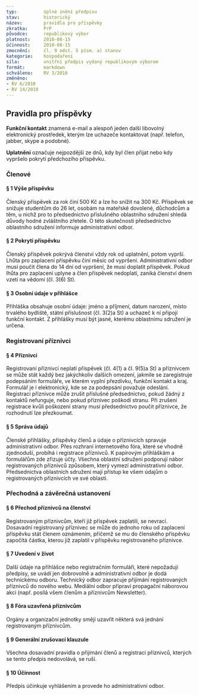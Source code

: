 ```yaml
---
typ:          úplné znění předpisu
stav:         historický
název:        pravidla pro příspěvky
zkratka:      PrP
původce:      republikový výbor
platnost:     2010-08-15
účinnost:     2010-08-15
zmocnění:     čl. 9 odst. 5 písm. a) stanov
kategorie:    hospodaření
síla:         vnitřní předpis vydaný republikovým výborem
formát:       markdown
schváleno:    RV 3/2010
změněno:
- RV 6/2010
- RV 14/2010
---
```


## Pravidla pro příspěvky

**Funkční kontakt** znamená e-mail a alespoň jeden další libovolný elektronický prostředek, kterým lze uchazeče kontaktovat (např. telefon, jabber, skype a podobné).

**Uplatnění** označuje nejpozdější ze dnů, kdy byl člen přijat nebo kdy vypršelo pokrytí předchozího příspěvku.

### Členové

#### § 1 Výše příspěvku

Členský příspěvek za rok činí 500 Kč a lze ho snížit na 300 Kč. Příspěvek se snižuje studentům do 26 let, osobám na mateřské dovolené, důchodcům a těm, u nichž pro to předsednictvo příslušného oblastního sdružení shledá důvody hodné zvláštního zřetele. O této skutečnosti předsednictvo oblastního sdružení informuje administrativní odbor.

#### § 2 Pokrytí příspěvku

Členský příspěvek pokrývá členství vždy rok od uplatnění, potom vyprší. Lhůta pro zaplacení příspěvku činí měsíc od vypršení. Administrativní odbor musí poučit člena do 14 dní od vypršení, že musí doplatit příspěvek. Pokud lhůta pro zaplacení uplyne a člen příspěvek nedoplatí, zaniká členství dnem vzetí na vědomí (čl. 3(6) St).

#### § 3 Osobní údaje v přihlášce

Přihláška obsahuje osobní údaje: jméno a příjmení, datum narození, místo trvalého bydliště, státní příslušnost (čl. 3(2)a St) a uchazeč k ní připojí funkční kontakt. Z přihlášky musí být jasné, kterému oblastnímu sdružení je určena.

### Registrovaní příznivci

#### § 4 Příznivci

Registrovaní příznivci neplatí příspěvek (čl. 4(1) a čl. 9(5)a St) a příznivcem se může stát každý bez jakýchkoliv dalších omezení, jakmile se zaregistruje podepsáním formuláře, ve kterém vyplní přezdívku, funkční kontakt a kraj. Formulář je i elektronický, kde se za podepsání považuje odeslání. Registraci příznivce může zrušit příslušné předsednictvo, pokud žádný z kontaktů nefunguje, nebo pokud příznivec poškodí stranu. Při zrušení registrace kvůli poškození strany musí předsednictvo poučit příznivce, že rozhodnutí lze přezkoumat.

#### § 5 Správa údajů

Členské přihlášky, příspěvky členů a údaje o příznivcích spravuje administrativní odbor. Přes rozhraní internetového fóra, které se vhodně zjednoduší, probíhá i registrace příznivců. K papírovým přihláškám a formulářům zde zřizuje účty. Všechna oblastní sdružení podporují nábor registrovaných příznivců způsobem, který vymezí administrativní odbor. Předsednictva oblastních sdružení mají přístup ke všem údajům o registrovaných příznivcích ve své oblasti.

### Přechodná a závěrečná ustanovení

#### § 6 Přechod příznivců na členství
Registrovaným příznivcům, kteří již příspěvek zaplatili, se nevrací. Dosavadní registrovaný příznivec se může do jednoho roku od zaplacení příspěvku stát členem oznámením, přičemž se mu do členského příspěvku započítá částka, kterou již zaplatil v příspěvku registrovaného příznivce.

#### § 7 Uvedení v život

Další údaje na přihlášce nebo registračním formuláři, které nepožadují předpisy, se uvádí jen dobrovolně a administrativní odbor je dodá technickému odboru. Technický odbor zapracuje přijímání registrovaných příznivců do nového webu. Mediální odbor připraví propagační náborovou akci (např. posílá všem členům a příznivcům Newsletter).

#### § 8 Fóra uzavřená příznivcům

Orgány a organizační jednotky smějí uzavřít některá svá jednání registrovaným příznivcům.

#### § 9 Generální zrušovací klauzule

Všechna dosavadní pravidla o přijímání členů a registraci příznivců, kterých se tento předpis nedovolává, se ruší.

#### § 10 Účinnost

Předpis účinkuje vyhlášením a provede ho administrativní odbor.
